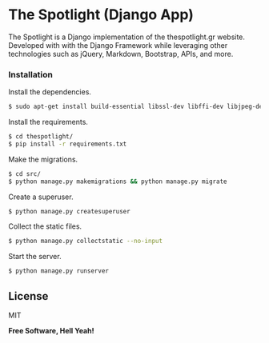 # The Spotlight (Django App)

The Spotlight is a Django implementation of the thespotlight.gr website.
Developed with with the Django Framework while leveraging other technologies such as jQuery, Markdown, Bootstrap, APIs, and more.

### Installation

Install the dependencies.

```sh
$ sudo apt-get install build-essential libssl-dev libffi-dev libjpeg-dev python-dev python3-dev
```

Install the requirements.

```sh
$ cd thespotlight/
$ pip install -r requirements.txt
```

Make the migrations.

```sh
$ cd src/
$ python manage.py makemigrations && python manage.py migrate
```
Create a superuser.

```sh
$ python manage.py createsuperuser
```

Collect the static files.

```sh
$ python manage.py collectstatic --no-input
```

Start the server.

```sh
$ python manage.py runserver
```

License
----

MIT

**Free Software, Hell Yeah!**